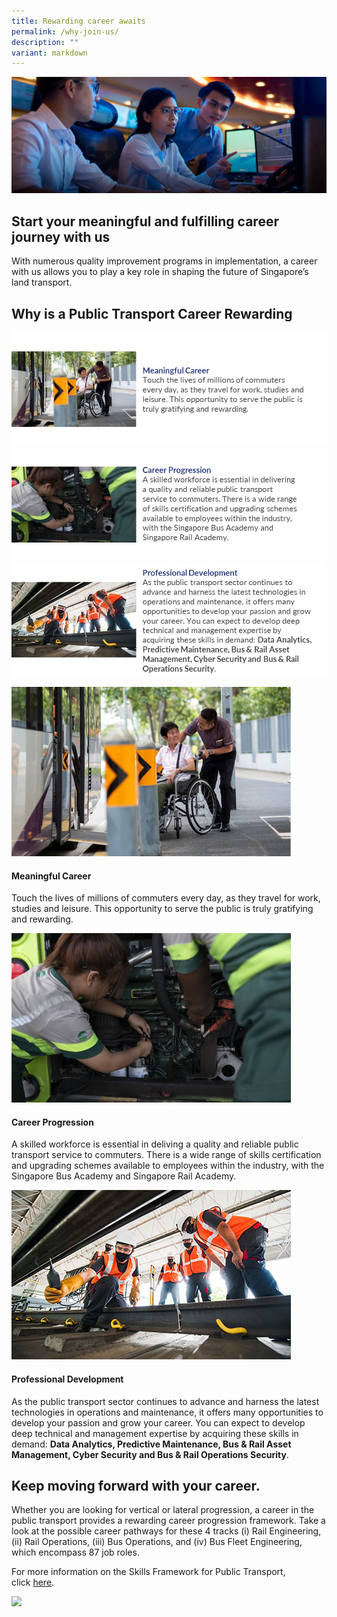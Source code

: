 ```yaml
---
title: Rewarding career awaits
permalink: /why-join-us/
description: ""
variant: markdown
---
```

![Why join us](/images/why-join-us-banner-desktop1.jpg)
## Start your meaningful and fulfilling career journey with us

With numerous quality improvement programs in implementation, a career with us allows you to play a key role in shaping the future of Singapore’s land transport.

## Why is a Public Transport Career Rewarding
![Meaningful career in public transport](/images/why%20join%20us_meaningful%20career.JPG)
![Career progression in public transport](/images/why%20join%20us_career%20progression.JPG)
![Professional development in public transport](/images/why%20join%20us_professional%20development.JPG)

![](/images/meaningful-career-447x271-1.jpg)
#### Meaningful Career

Touch the lives of millions of commuters every day, as they travel for work, studies and leisure. This opportunity to serve the public is truly gratifying and rewarding.

![](/images/career-progression-447x271-1.jpg)
#### Career Progression

A skilled workforce is essential in deliving a quality and reliable public transport service to commuters. There is a wide range of skills certification and upgrading schemes available to employees within the industry, with the Singapore Bus Academy and Singapore Rail Academy.

![](/images/rail-engineering2.jpg)
#### Professional Development

As the public transport sector continues to advance and harness the latest technologies in operations and maintenance, it offers many opportunities to develop your passion and grow your career. You can expect to develop deep technical and management expertise by acquiring these skills in demand: **Data Analytics, Predictive Maintenance, Bus & Rail Asset Management, Cyber Security and Bus & Rail Operations Security**.

## Keep moving forward with your career.

Whether you are looking for vertical or lateral progression, a career in the public transport provides a rewarding career progression framework. Take a look at the possible career pathways for these 4 tracks (i) Rail Engineering, (ii) Rail Operations, (iii) Bus Operations, and (iv) Bus Fleet Engineering, which encompass 87 job roles.

For more information on the Skills Framework for Public Transport, click [here](https://www.skillsfuture.gov.sg/skills-framework/public-transport).

![](/images/skillsframework_pt_career%20map_final-01.jpg)